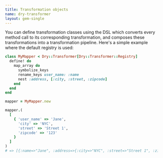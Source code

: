 ```yaml
---
title: Transformation objects
name: dry-transformer
layout: gem-single
---
```


You can define transformation classes using the DSL which converts every method call to its corresponding transformation, and composes these transformations into a transformation pipeline. Here's a simple example where the default registry is used:

```ruby
class MyMapper < Dry::Transformer[Dry::Transformer::Registry]
  define! do
    map_array do
      symbolize_keys
      rename_keys user_name: :name
      nest :address, [:city, :street, :zipcode]
    end
  end
end

mapper = MyMapper.new

mapper.(
  [
    { 'user_name' => 'Jane',
      'city' => 'NYC',
      'street' => 'Street 1',
      'zipcode' => '123'
    }
  ]
)
# => [{:name=>"Jane", :address=>{:city=>"NYC", :street=>"Street 1", :zipcode=>"123"}}]
```
